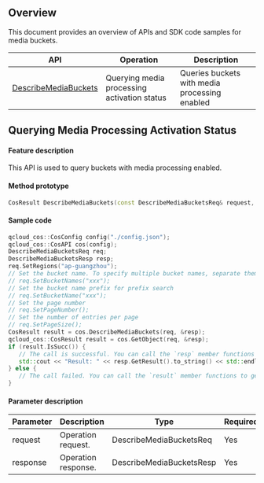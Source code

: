 ## Overview

This document provides an overview of APIs and SDK code samples for media buckets.

| API | Operation |  Description |
| ------------------------------------------------------------ | --------------------------|---------------------------- |
| [DescribeMediaBuckets](https://intl.cloud.tencent.com/document/product/436/46909) | Querying media processing activation status | Queries buckets with media processing enabled   |


## Querying Media Processing Activation Status

#### Feature description

This API is used to query buckets with media processing enabled.

#### Method prototype

```cpp
CosResult DescribeMediaBuckets(const DescribeMediaBucketsReq& request, DescribeMediaBucketsResp* response);
```

#### Sample code

```cpp
qcloud_cos::CosConfig config("./config.json");
qcloud_cos::CosAPI cos(config);
DescribeMediaBucketsReq req;
DescribeMediaBucketsResp resp;
req.SetRegions("ap-guangzhou");
// Set the bucket name. To specify multiple bucket names, separate them with commas. Exact search is supported.
// req.SetBucketNames("xxx");
// Set the bucket name prefix for prefix search
// req.SetBucketName("xxx");
// Set the page number
// req.SetPageNumber();
// Set the number of entries per page
// req.SetPageSize();
CosResult result = cos.DescribeMediaBuckets(req, &resp);
qcloud_cos::CosResult result = cos.GetObject(req, &resp);
if (result.IsSucc()) {
   // The call is successful. You can call the `resp` member functions to get the return content.
   std::cout << "Result: " << resp.GetResult().to_string() << std::endl;
} else {
   // The call failed. You can call the `result` member functions to get the error information.
} 
```

#### Parameter description

| Parameter | Description | Type | Required |
| ------------------ | ------------------------------------------------------------ | ------- | ------------------ |
| request     | Operation request.                                              | DescribeMediaBucketsReq | Yes |
| response | Operation response.                                    | DescribeMediaBucketsResp | Yes |

